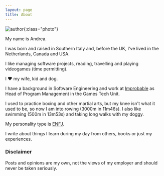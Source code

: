 ```yaml
---
layout: page
title: About
---
```


![author]({{site.url}}/{{site.images}}/andreadellacorte.jfif){:class="photo"}

My name is Andrea.

I was born and raised in Southern Italy and, before the UK, I've lived in the Netherlands, Canada and USA.

I like managing software projects, reading, travelling and playing videogames (time permitting).

I ❤️ my wife, kid and dog.

I have a background in Software Engineering and work at [Improbable](https://improbable.io) as Head of Program Management in the Games Tech Unit.

I used to practice boxing and other martial arts, but my knee isn't what it used to be, so now I am into rowing (3000m in 11m46s). I also like swimming (500m in 13m53s) and taking long walks with my doggy.

My personality type is [ENFJ](https://www.personalitypage.com/html/ENFJ.html).

I write about things I learn during my day from others, books or just my experiences.

### Disclaimer

Posts and opinions are my own, not the views of my employer and should never be taken seriously.
